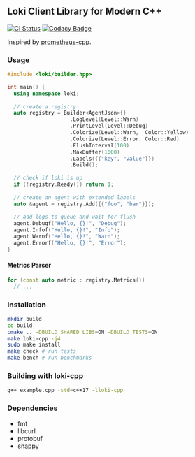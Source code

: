 ## Loki Client Library for Modern C++

[![CI Status](https://github.com/mircodezorzi/loki-cpp/workflows/Continuous%20Integration/badge.svg)](https://github.com/mircodezorzi/loki-cpp/actions?workflow=Continuous+Integration)
[![Codacy Badge](https://api.codacy.com/project/badge/Grade/3ce68eb8a73444448f1c475eb3a222c5)](https://www.codacy.com/manual/mircodezorzi/loki-cpp?utm_source=github.com&amp;utm_medium=referral&amp;utm_content=mircodezorzi/loki-cpp&amp;utm_campaign=Badge_Grade)

Inspired by [prometheus-cpp](https://github.com/jupp0r/prometheus-cpp).

### Usage

```cpp
#include <loki/builder.hpp>

int main() {
  using namespace loki;
  
  // create a registry
  auto registry = Builder<AgentJson>{}
                    .LogLevel(Level::Warn)
                    .PrintLevel(Level::Debug)
                    .Colorize(Level::Warn,  Color::Yellow)
                    .Colorize(Level::Error, Color::Red)
                    .FlushInterval(100)
                    .MaxBuffer(1000)
                    .Labels({{"key", "value"}})
                    .Build();
  
  // check if loki is up
  if (!registry.Ready()) return 1;
  
  // create an agent with extended labels
  auto &agent = registry.Add({{"foo", "bar"}});
  
  // add logs to queue and wait for flush
  agent.Debugf("Hello, {}!", "Debug");
  agent.Infof("Hello, {}!", "Info");
  agent.Warnf("Hello, {}!", "Warn");
  agent.Errorf("Hello, {}!", "Error");
}
```

#### Metrics Parser

```cpp
for (const auto metric : registry.Metrics())
  // ...
```

### Installation

```bash
mkdir build
cd build
cmake .. -DBUILD_SHARED_LIBS=ON -DBUILD_TESTS=ON
make loki-cpp -j4
sudo make install
make check # run tests
make bench # run benchmarks
```

### Building with loki-cpp

```bash
g++ example.cpp -std=c++17 -lloki-cpp
```

### Dependencies

  - fmt
  - libcurl
  - protobuf
  - snappy
